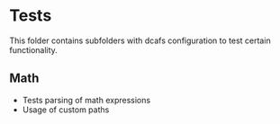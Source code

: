 # Tests

This folder contains subfolders with dcafs configuration to test certain functionality.

## Math

- Tests parsing of math expressions
- Usage of custom paths